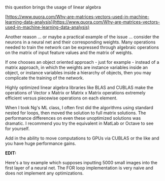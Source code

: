 this question brings the usage of linear algebra

[https://www.quora.com/Why-are-matrices-vectors-used-in-machine-learning-data-analysis](https://www.quora.com/Why-are-matrices-vectors-used-in-machine-learning-data-analysis)

Another reason ... or maybe a practical example of the issue ... consider the neurons in a neural net and their corresponding weights. Many operations needed to train the network can be expressed through algebraic operations on the matrix of input feature values and the matrix of weights.

If one chooses an object oriented approach - just for example - instead of a matrix approach, in which the weights are instance variables inside an object, or instance variables inside a hierarchy of objects, then you may complicate the training of the network.



Highly optimized linear algebra libraries like BLAS and CUBLAS make the operations of Vector x Matrix or Matrix x Matrix operations extremely efficient versus piecewise operations on each element.

  


  


When I took Ng's ML class, I often first did the algorithms using standard nested for loops, then moved the solution to full matrix solutions. The performance differences on even these unoptimized solutions was dramatic. I recommend you try the equivalent in MatLab or Octave to see for yourself.

  


  


Add in the ability to move computations to GPUs via CUBLAS or the like and you have huge performance gains.

  


  


**EDIT:**

Here's a toy example which supposes inputting 5000 small images into the first layer of a neural net. The FOR loop implementation is very naive and does not implement any optimizations.

